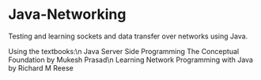 # Java-Networking
Testing and learning sockets and data transfer over networks using Java.

Using the textbooks:\n
Java Server Side Programming The Conceptual Foundation by Mukesh Prasad\n
Learning Network Programming with Java by Richard M Reese
